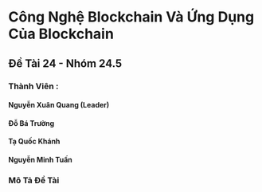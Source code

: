 # Công Nghệ Blockchain Và Ứng Dụng Của Blockchain
## Đề Tài 24 - Nhóm 24.5
### Thành Viên :
#### Nguyễn Xuân Quang (Leader)
#### Đỗ Bá Trường
#### Tạ Quốc Khánh
#### Nguyễn Minh Tuấn
### Mô Tả Đề Tài
